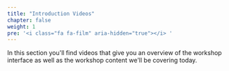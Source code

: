 ```yaml
---
title: "Introduction Videos"
chapter: false
weight: 1
pre: '<i class="fa fa-film" aria-hidden="true"></i> '
---
```



In this section you'll find videos that give you an overview of the workshop interface as well as the workshop content we'll be covering today.
